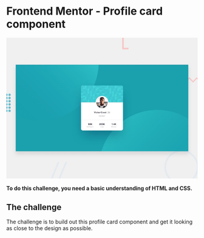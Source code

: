 # Frontend Mentor - Profile card component

![Design preview for the Profile card component coding challenge](./design/desktop-preview.jpg)

**To do this challenge, you need a basic understanding of HTML and CSS.**

## The challenge

The challenge is to build out this profile card component and get it looking as close to the design as possible.
